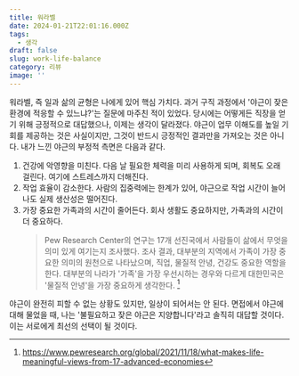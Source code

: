 ```yaml
---
title: 워라벨
date: 2024-01-21T22:01:16.000Z
tags:
  - 생각
draft: false
slug: work-life-balance
category: 리뷰
image: ''
---
```


워라벨, 즉 일과 삶의 균형은 나에게 있어 핵심 가치다. 과거 구직 과정에서 '야근이 잦은 환경에 적응할 수 있느냐?'는 질문에 마주친 적이 있었다. 당시에는 어떻게든 직장을 얻기 위해 긍정적으로 대답했으나, 이제는 생각이 달라졌다. 야근이 업무 이해도를 높일 기회를 제공하는 것은 사실이지만, 그것이 반드시 긍정적인 결과만을 가져오는 것은 아니다. 내가 느낀 야근의 부정적 측면은 다음과 같다.

1. 건강에 악영향을 미친다. 다음 날 필요한 체력을 미리 사용하게 되며, 회복도 오래 걸린다. 여기에 스트레스까지 더해진다.
2. 작업 효율이 감소한다. 사람의 집중력에는 한계가 있어, 야근으로 작업 시간이 늘어나도 실제 생산성은 떨어진다.
3. 가장 중요한 가족과의 시간이 줄어든다. 회사 생활도 중요하지만, 가족과의 시간이 더 중요하다.
   > Pew Research Center의 연구는 17개 선진국에서 사람들이 삶에서 무엇을 의미 있게 여기는지 조사했다. 조사 결과, 대부분의 지역에서 가족이 가장 중요한 의미의 원천으로 나타났으며, 직업, 물질적 안녕, 건강도 중요한 역할을 한다. 대부분의 나라가 '가족'을 가장 우선시하는 경우와 다르게 대한민국은 '물질적 안녕'을 가장 중요하게 생각한다. [^1]

야근이 완전히 피할 수 없는 상황도 있지만, 일상이 되어서는 안 된다. 면접에서 야근에 대해 물었을 때, 나는 '불필요하고 잦은 야근은 지양합니다'라고 솔직히 대답할 것이다. 이는 서로에게 최선의 선택이 될 것이다.

[^1]: https://www.pewresearch.org/global/2021/11/18/what-makes-life-meaningful-views-from-17-advanced-economies
